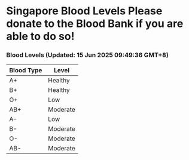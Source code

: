 Singapore Blood Levels
 Please donate to the Blood Bank if you are able to do so!
================================================================================================================================

### Blood Levels (Updated: 15 Jun 2025 09:49:36 GMT+8)
| Blood Type | Level     |
|------------|-----------|
| A+     | Healthy |
| B+     | Healthy |
| O+     | Low |
| AB+     | Moderate |
| A-     | Low |
| B-     | Moderate |
| O-     | Moderate |
| AB-     | Moderate |
